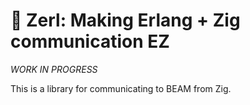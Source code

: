# 🌠 Zerl: Making Erlang + Zig communication EZ

*WORK IN PROGRESS*

This is a library for communicating to BEAM from Zig.
